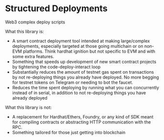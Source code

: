 # Structured Deployments

Web3 complex deploy scripts

What this library is:
  - A smart contract deployment tool intended at making large/complex deployments, especially targeted at those
    going multichain or on non-EVM platforms. Think hardhat ignition but not specific to EVM and with some extra features.
  - Something that speeds up development of new smart contract projects by tightening the code-deploy-interact loop
  - Substantially reduces the amount of testnet gas spent on transactions by not re-deploying things you already have deployed. No more begging for testnet tokens on Telegram or needing to bot the faucet.
  - Reduces the time spent deploying by running what you can concurrently instead of in serial, in addition to not
    re-deploying things you have already deployed

What this library is not:
  - A replacement for Hardhat/Ethers, Foundry, or any kind of SDK meant for compiling contracts or abstracting HTTP
    communication with the RPC.
  - Something tailored for those just getting into blockchain